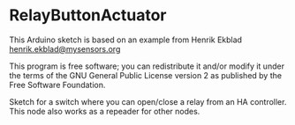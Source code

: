 # RelayButtonActuator

This Arduino sketch is based on an example from Henrik Ekblad <henrik.ekblad@mysensors.org>

This program is free software; you can redistribute it and/or modify it under the terms of the GNU General Public License version 2 as published by the Free Software Foundation.

Sketch for a switch where you can open/close a relay from an HA controller. This node also works as a repeader for other nodes.
